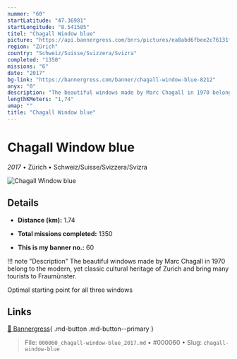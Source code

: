 ```yaml
---
nummer: "60"
startLatitude: "47.36981"
startLongitude: "8.541585"
titel: "Chagall Window blue"
picture: "https://api.bannergress.com/bnrs/pictures/ea8abd6fbee2c76131fb4a97016de779"
region: "Zürich"
country: "Schweiz/Suisse/Svizzera/Svizra"
completed: "1350"
missions: "6"
date: "2017"
bg-link: "https://bannergress.com/banner/chagall-window-blue-8212"
onyx: "0"
description: "The beautiful windows made by Marc Chagall in 1970 belong to the modern, yet classic cultural heritage of Zurich and bring many tourists to Fraumünster.\n\nOptimal starting point for all three windows"
lengthKMeters: "1,74"
umap: ""
title: "Chagall Window blue"
---
```

# Chagall Window blue

*2017* • Zürich • Schweiz/Suisse/Svizzera/Svizra

![Chagall Window blue](https://api.bannergress.com/bnrs/pictures/ea8abd6fbee2c76131fb4a97016de779)

## Details
- **Distance (km):** 1.74

- **Total missions completed:** 1350
- **This is my banner no.:** 60


!!! note "Description"
    The beautiful windows made by Marc Chagall in 1970 belong to the modern, yet classic cultural heritage of Zurich and bring many tourists to Fraumünster.

Optimal starting point for all three windows



## Links
[🔗 Bannergress](https://bannergress.com/banner/chagall-window-blue-8212){ .md-button .md-button--primary }



> File: `000060_chagall-window-blue_2017.md` • #000060 • Slug: `chagall-window-blue`
